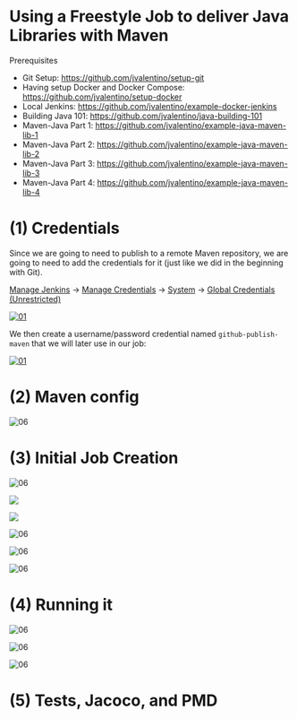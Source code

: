 # Using a Freestyle Job to deliver Java Libraries with Maven

Prerequisites

- Git Setup: https://github.com/jvalentino/setup-git
- Having setup Docker and Docker Compose: https://github.com/jvalentino/setup-docker
- Local Jenkins: https://github.com/jvalentino/example-docker-jenkins
- Building Java 101: https://github.com/jvalentino/java-building-101
- Maven-Java Part 1: https://github.com/jvalentino/example-java-maven-lib-1
- Maven-Java Part 2: https://github.com/jvalentino/example-java-maven-lib-2
- Maven-Java Part 3: https://github.com/jvalentino/example-java-maven-lib-3
- Maven-Java Part 4: https://github.com/jvalentino/example-java-maven-lib-4

# (1) Credentials

Since we are going to need to publish to a remote Maven repository, we are going to need to add the credentials for it (just like we did in the beginning with Git).

[Manage Jenkins](http://localhost:8080/manage/) -> [Manage Credentials](http://localhost:8080/manage/credentials/) -> [System](http://localhost:8080/manage/credentials/store/system/) -> [Global Credentials (Unrestricted)](http://localhost:8080/manage/credentials/store/system/domain/_/)

[![01](https://github.com/jvalentino/example-java-gradle-jenkins-freestyle/raw/main/wiki/01.png)](https://github.com/jvalentino/example-java-gradle-jenkins-freestyle/blob/main/wiki/01.png)

We then create a username/password credential named `github-publish-maven` that we will later use in our job:

[![01](https://github.com/jvalentino/example-java-gradle-jenkins-freestyle/raw/main/wiki/02.png)](https://github.com/jvalentino/example-java-gradle-jenkins-freestyle/blob/main/wiki/02.png)

# (2) Maven config

![06](./wiki/08.png)

# (3) Initial Job Creation

![06](./wiki/06.png)



![](https://github.com/jvalentino/example-java-gradle-jenkins-freestyle/raw/main/wiki/05.png)

![](https://github.com/jvalentino/example-java-gradle-jenkins-freestyle/raw/main/wiki/06.png)

![06](./wiki/07.png)

![06](./wiki/09.png)

![06](./wiki/10.png)

# (4) Running it

![06](./wiki/11.png)

![06](./wiki/12.png)

![06](./wiki/13.png)

# (5) Tests, Jacoco, and PMD

